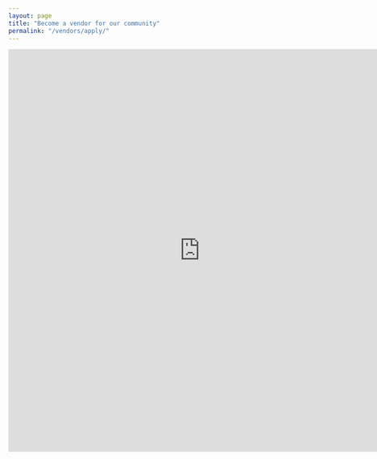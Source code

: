 ```yaml
---
layout: page
title: "Become a vendor for our community"
permalink: "/vendors/apply/"
---
```


<iframe src="https://docs.google.com/forms/d/e/1FAIpQLSdK9wam9HM0FEdOrUAumR-HgvHMC9dgxiy-LTFKCzKSsKEdrg/viewform?embedded=true" width="760" height="800" frameborder="0" marginheight="0" marginwidth="0">Loading...</iframe>
